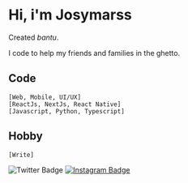 # **Hi, i'm Josymarss**

Created *bantu*.

I code to help my friends and families in the ghetto.

## Code

    [Web, Mobile, UI/UX]
    [ReactJs, NextJs, React Native]
    [Javascript, Python, Typescript]

## Hobby

    [Write]

![Twitter Badge](https://img.shields.io/badge/-@josymarss-black?style=flat-square&labelColor=white&logo=twitter&logoColor=black&link=https://twitter.com/josymarss)
[![Instagram Badge](https://img.shields.io/badge/-@bantucodedev-black?style=flat-square&labelColor=white&logo=instagram&logoColor=black&link=https://instagram.com/bantucodedev/)](https://www.instagram.com/bantucodedev/) 

